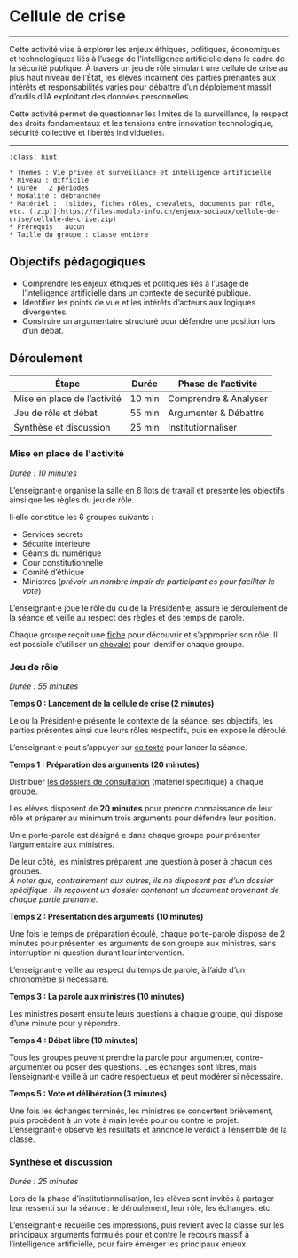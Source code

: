 # Cellule de crise

---- 

Cette activité vise à explorer les enjeux éthiques, politiques, économiques et technologiques liés à l’usage de l’intelligence artificielle dans le cadre de la sécurité publique. À travers un jeu de rôle simulant une cellule de crise au plus haut niveau de l’État, les élèves incarnent des parties prenantes aux intérêts et responsabilités variés pour débattre d’un déploiement massif d’outils d’IA exploitant des données personnelles. 

Cette activité permet de questionner les limites de la surveillance, le respect des droits fondamentaux et les tensions entre innovation technologique, sécurité collective et libertés individuelles.

---- 

```{admonition} Cellule de crise
:class: hint

* Thèmes : Vie privée et surveillance et intelligence artificielle
* Niveau : difficile
* Durée : 2 périodes
* Modalité : débranchée
* Matériel :  [slides, fiches rôles, chevalets, documents par rôle, etc. (.zip)](https://files.modulo-info.ch/enjeux-sociaux/cellule-de-crise/cellule-de-crise.zip) 
* Prérequis : aucun
* Taille du groupe : classe entière

```

## Objectifs pédagogiques

* Comprendre les enjeux éthiques et politiques liés à l’usage de l’intelligence artificielle dans un contexte de sécurité publique.
* Identifier les points de vue et les intérêts d’acteurs aux logiques divergentes.
* Construire un argumentaire structuré pour défendre une position lors d’un débat.


## Déroulement

| Étape                   | Durée    | Phase de l’activité       |
|-------------------------|----------|----------------------------|
| Mise en place de l’activité | 10 min   | Comprendre & Analyser     |
| Jeu de rôle et débat        | 55 min   | Argumenter & Débattre     |
| Synthèse et discussion      | 25 min   | Institutionnaliser        |


### Mise en place de l'activité 

*Durée : 10 minutes*

L’enseignant·e organise la salle en 6 îlots de travail et présente les objectifs ainsi que les règles du jeu de rôle.

Il·elle constitue les 6 groupes suivants :

* Services secrets
* Sécurité intérieure
* Géants du numérique
* Cour constitutionnelle
* Comité d’éthique
* Ministres (*prévoir un nombre impair de participant·es pour faciliter le vote*)

L’enseignant·e joue le rôle du ou de la Président·e, assure le déroulement de la séance et veille au respect des règles et des temps de parole.

Chaque groupe reçoit une [fiche](https://files.modulo-info.ch/enjeux-sociaux/cellule-de-crise/fiches-roles.pdf) pour découvrir et s’approprier son rôle. Il est possible d’utiliser un [chevalet](https://files.modulo-info.ch/enjeux-sociaux/cellule-de-crise/chevalets.pdf) pour identifier chaque groupe.


### Jeu de rôle 

*Durée : 55 minutes*

**Temps 0 : Lancement de la cellule de crise (2 minutes)**

Le ou la Président·e présente le contexte de la séance, ses objectifs, les parties présentes ainsi que leurs rôles respectifs, puis en expose le déroulé.

L’enseignant·e peut s’appuyer sur [ce texte](https://files.modulo-info.ch/enjeux-sociaux/cellule-de-crise/president-e.pdf) pour lancer la séance.

**Temps 1 : Préparation des arguments (20 minutes)**

Distribuer [les dossiers de consultation](https://files.modulo-info.ch/enjeux-sociaux/cellule-de-crise/dossiers-roles.zip) (matériel spécifique) à chaque groupe. 

Les élèves disposent de **20 minutes** pour prendre connaissance de leur rôle et préparer au minimum trois arguments pour défendre leur position. 

Un·e porte-parole est désigné·e dans chaque groupe pour présenter l’argumentaire aux ministres.

De leur côté, les ministres préparent une question à poser à chacun des groupes. 
<br>
*À noter que, contrairement aux autres, ils ne disposent pas d’un dossier spécifique : ils reçoivent un dossier contenant un document provenant de chaque partie prenante.*

**Temps 2 : Présentation des arguments (10 minutes)**

Une fois le temps de préparation écoulé, chaque porte-parole dispose de 2 minutes pour présenter les arguments de son groupe aux ministres, sans interruption ni question durant leur intervention.

L’enseignant·e veille au respect du temps de parole, à l’aide d’un chronomètre si nécessaire.

**Temps 3 : La parole aux ministres (10 minutes)**

Les ministres posent ensuite leurs questions à chaque groupe, qui dispose d’une minute pour y répondre. 

**Temps 4 : Débat libre (10 minutes)**

Tous les groupes peuvent prendre la parole pour argumenter, contre-argumenter ou poser des questions. Les échanges sont libres, mais l’enseignant·e veille à un cadre respectueux et peut modérer si nécessaire.

**Temps 5 : Vote et délibération (3 minutes)** 

Une fois les échanges terminés, les ministres se concertent brièvement, puis procèdent à un vote à main levée pour ou contre le projet. L’enseignant·e observe les résultats et annonce le verdict à l’ensemble de la classe.

### Synthèse et discussion

*Durée : 25 minutes*

Lors de la phase d’institutionnalisation, les élèves sont invités à partager leur ressenti sur la séance : le déroulement, leur rôle, les échanges, etc. 

L’enseignant·e recueille ces impressions, puis revient avec la classe sur les principaux arguments formulés pour et contre le recours massif à l’intelligence artificielle, pour faire émerger les principaux enjeux.

